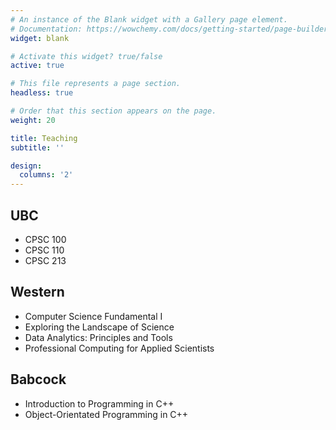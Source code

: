 ```yaml
---
# An instance of the Blank widget with a Gallery page element.
# Documentation: https://wowchemy.com/docs/getting-started/page-builder/
widget: blank

# Activate this widget? true/false
active: true

# This file represents a page section.
headless: true

# Order that this section appears on the page.
weight: 20

title: Teaching
subtitle: ''

design:
  columns: '2'
---
```


## UBC
<ul>
<li>CPSC 100</li>
<li>CPSC 110</li>
<li>CPSC 213</li>
</ul>

## Western
<ul>
<li>Computer Science Fundamental I</li>
<li>Exploring the Landscape of Science</li>
<li>Data Analytics: Principles and Tools</li>
<li>Professional Computing for Applied Scientists</li>
</ul>

## Babcock
<ul>
<li>Introduction to Programming in C++</li>
<li>Object-Orientated Programming in C++</li>
</ul>
